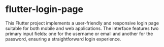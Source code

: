 # flutter-login-page
This Flutter project implements a user-friendly and responsive login page suitable for both mobile and web applications. The interface features two primary input fields: one for the username or email and another for the password, ensuring a straightforward login experience. 
